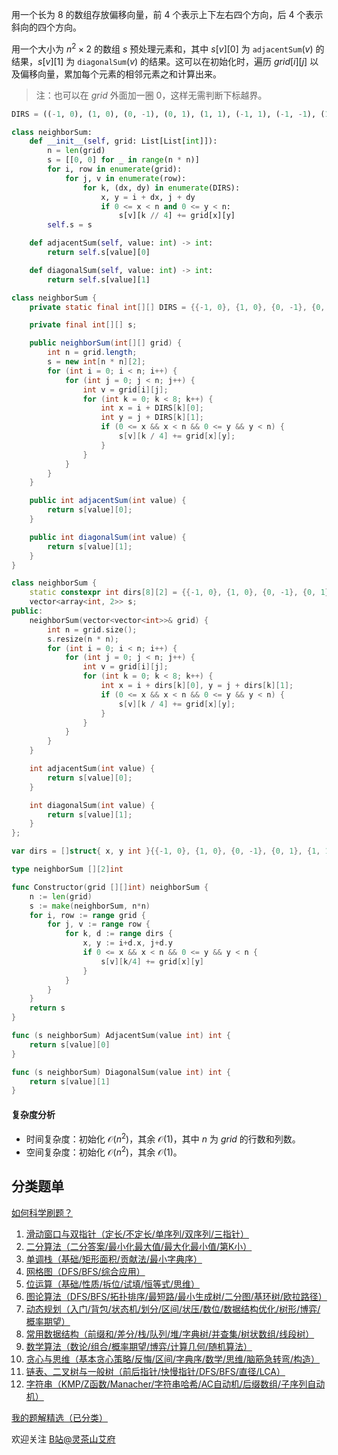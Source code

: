 用一个长为 $8$ 的数组存放偏移向量，前 $4$ 个表示上下左右四个方向，后 $4$ 个表示斜向的四个方向。

用一个大小为 $n^2\times 2$ 的数组 $s$ 预处理元素和，其中 $s[v][0]$ 为 $\texttt{adjacentSum}(v)$ 的结果，$s[v][1]$ 为 $\texttt{diagonalSum}(v)$ 的结果。这可以在初始化时，遍历 $\textit{grid}[i][j]$ 以及偏移向量，累加每个元素的相邻元素之和计算出来。

> 注：也可以在 $\textit{grid}$ 外面加一圈 $0$，这样无需判断下标越界。

```py [sol-Python3]
DIRS = ((-1, 0), (1, 0), (0, -1), (0, 1), (1, 1), (-1, 1), (-1, -1), (1, -1))

class neighborSum:
    def __init__(self, grid: List[List[int]]):
        n = len(grid)
        s = [[0, 0] for _ in range(n * n)]
        for i, row in enumerate(grid):
            for j, v in enumerate(row):
                for k, (dx, dy) in enumerate(DIRS):
                    x, y = i + dx, j + dy
                    if 0 <= x < n and 0 <= y < n:
                        s[v][k // 4] += grid[x][y]
        self.s = s

    def adjacentSum(self, value: int) -> int:
        return self.s[value][0]

    def diagonalSum(self, value: int) -> int:
        return self.s[value][1]
```

```java [sol-Java]
class neighborSum {
    private static final int[][] DIRS = {{-1, 0}, {1, 0}, {0, -1}, {0, 1}, {1, 1}, {-1, 1}, {-1, -1}, {1, -1}};

    private final int[][] s;

    public neighborSum(int[][] grid) {
        int n = grid.length;
        s = new int[n * n][2];
        for (int i = 0; i < n; i++) {
            for (int j = 0; j < n; j++) {
                int v = grid[i][j];
                for (int k = 0; k < 8; k++) {
                    int x = i + DIRS[k][0];
                    int y = j + DIRS[k][1];
                    if (0 <= x && x < n && 0 <= y && y < n) {
                        s[v][k / 4] += grid[x][y];
                    }
                }
            }
        }
    }

    public int adjacentSum(int value) {
        return s[value][0];
    }

    public int diagonalSum(int value) {
        return s[value][1];
    }
}
```

```cpp [sol-C++]
class neighborSum {
    static constexpr int dirs[8][2] = {{-1, 0}, {1, 0}, {0, -1}, {0, 1}, {1, 1}, {-1, 1}, {-1, -1}, {1, -1}};
    vector<array<int, 2>> s;
public:
    neighborSum(vector<vector<int>>& grid) {
        int n = grid.size();
        s.resize(n * n);
        for (int i = 0; i < n; i++) {
            for (int j = 0; j < n; j++) {
                int v = grid[i][j];
                for (int k = 0; k < 8; k++) {
                    int x = i + dirs[k][0], y = j + dirs[k][1];
                    if (0 <= x && x < n && 0 <= y && y < n) {
                        s[v][k / 4] += grid[x][y];
                    }
                }
            }
        }
    }

    int adjacentSum(int value) {
        return s[value][0];
    }

    int diagonalSum(int value) {
        return s[value][1];
    }
};
```

```go [sol-Go]
var dirs = []struct{ x, y int }{{-1, 0}, {1, 0}, {0, -1}, {0, 1}, {1, 1}, {-1, 1}, {-1, -1}, {1, -1}}

type neighborSum [][2]int

func Constructor(grid [][]int) neighborSum {
	n := len(grid)
	s := make(neighborSum, n*n)
	for i, row := range grid {
		for j, v := range row {
			for k, d := range dirs {
				x, y := i+d.x, j+d.y
				if 0 <= x && x < n && 0 <= y && y < n {
					s[v][k/4] += grid[x][y]
				}
			}
		}
	}
	return s
}

func (s neighborSum) AdjacentSum(value int) int {
	return s[value][0]
}

func (s neighborSum) DiagonalSum(value int) int {
	return s[value][1]
}
```

#### 复杂度分析

- 时间复杂度：初始化 $\mathcal{O}(n^2)$，其余 $\mathcal{O}(1)$，其中 $n$ 为 $\textit{grid}$ 的行数和列数。
- 空间复杂度：初始化 $\mathcal{O}(n^2)$，其余 $\mathcal{O}(1)$。

## 分类题单

[如何科学刷题？](https://leetcode.cn/circle/discuss/RvFUtj/)

1. [滑动窗口与双指针（定长/不定长/单序列/双序列/三指针）](https://leetcode.cn/circle/discuss/0viNMK/)
2. [二分算法（二分答案/最小化最大值/最大化最小值/第K小）](https://leetcode.cn/circle/discuss/SqopEo/)
3. [单调栈（基础/矩形面积/贡献法/最小字典序）](https://leetcode.cn/circle/discuss/9oZFK9/)
4. [网格图（DFS/BFS/综合应用）](https://leetcode.cn/circle/discuss/YiXPXW/)
5. [位运算（基础/性质/拆位/试填/恒等式/思维）](https://leetcode.cn/circle/discuss/dHn9Vk/)
6. [图论算法（DFS/BFS/拓扑排序/最短路/最小生成树/二分图/基环树/欧拉路径）](https://leetcode.cn/circle/discuss/01LUak/)
7. [动态规划（入门/背包/状态机/划分/区间/状压/数位/数据结构优化/树形/博弈/概率期望）](https://leetcode.cn/circle/discuss/tXLS3i/)
8. [常用数据结构（前缀和/差分/栈/队列/堆/字典树/并查集/树状数组/线段树）](https://leetcode.cn/circle/discuss/mOr1u6/)
9. [数学算法（数论/组合/概率期望/博弈/计算几何/随机算法）](https://leetcode.cn/circle/discuss/IYT3ss/)
10. [贪心与思维（基本贪心策略/反悔/区间/字典序/数学/思维/脑筋急转弯/构造）](https://leetcode.cn/circle/discuss/g6KTKL/)
11. [链表、二叉树与一般树（前后指针/快慢指针/DFS/BFS/直径/LCA）](https://leetcode.cn/circle/discuss/K0n2gO/)
12. [字符串（KMP/Z函数/Manacher/字符串哈希/AC自动机/后缀数组/子序列自动机）](https://leetcode.cn/circle/discuss/SJFwQI/)

[我的题解精选（已分类）](https://github.com/EndlessCheng/codeforces-go/blob/master/leetcode/SOLUTIONS.md)

欢迎关注 [B站@灵茶山艾府](https://space.bilibili.com/206214)

